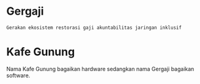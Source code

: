 # Gergaji
```
Gerakan ekosistem restorasi gaji akuntabilitas jaringan inklusif
```

# Kafe Gunung 
Nama Kafe Gunung bagaikan hardware sedangkan nama Gergaji bagaikan software.
